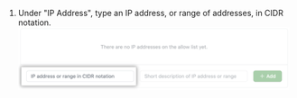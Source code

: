 1. Under "IP Address", type an IP address, or range of addresses, in CIDR notation. ![Key field to add IP address](/assets/images/help/security/ip-address-field.png)
